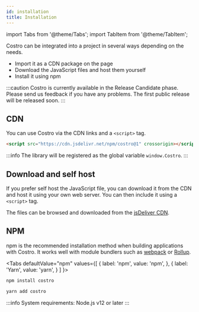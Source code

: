 ```yaml
---
id: installation
title: Installation
---
```


import Tabs from '@theme/Tabs';
import TabItem from '@theme/TabItem';

Costro can be integrated into a project in several ways depending on the needs.

- Import it as a CDN package on the page
- Download the JavaScript files and host them yourself
- Install it using npm

:::caution
Costro is currently available in the Release Candidate phase. Please send us feedback if you have any problems. The first public release will be released soon.
:::

## CDN

You can use Costro via the CDN links and a `<script>` tag.

```html
<script src="https://cdn.jsdelivr.net/npm/costro@1" crossorigin></script>
```

:::info
The library will be registered as the global variable `window.Costro`.
:::

## Download and self host

If you prefer self host the JavaScript file, you can download it from the CDN and host it using your own web server. You can then include it using a `<script>` tag.

The files can be browsed and downloaded from the [jsDeliver CDN](https://www.jsdelivr.com/package/npm/costro).

## NPM

npm is the recommended installation method when building applications with Costro. It works well with module bundlers such as [webpack](https://webpack.js.org) or [Rollup](https://rollupjs.org).

<Tabs
defaultValue="npm"
values={[
{ label: 'npm', value: 'npm', },
{ label: 'Yarn', value: 'yarn', }
]
}>
<TabItem value="npm">

```bash
npm install costro
```

</TabItem>
<TabItem value="yarn">

```bash
yarn add costro
```

</TabItem>
</Tabs>

:::info
System requirements: Node.js v12 or later
:::
